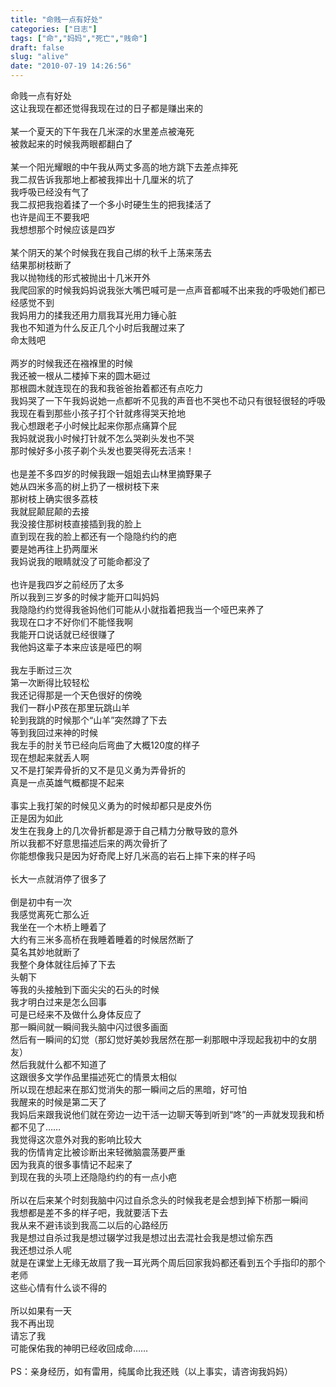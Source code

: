 ```yaml
---
title: "命贱一点有好处"
categories: ["日志"]
tags: ["命","妈妈","死亡","贱命"]
draft: false
slug: "alive"
date: "2010-07-19 14:26:56"
---
```


<p>命贱一点有好处<br>
这让我现在都还觉得我现在过的日子都是赚出来的<br>
<br>
某一个夏天的下午我在几米深的水里差点被淹死<br>
被救起来的时候我两眼都翻白了<br>
<br>
某一个阳光耀眼的中午我从两丈多高的地方跳下去差点摔死<br>
我二叔告诉我那地上都被我摔出十几厘米的坑了<br>
我呼吸已经没有气了<br>
我二叔把我抱着揉了一个多小时硬生生的把我揉活了<br>
也许是阎王不要我吧<br>
我想想那个时候应该是四岁<br>
<br>
某个阴天的某个时候我在我自己绑的秋千上荡来荡去<br>
结果那树枝断了<br>
我以抛物线的形式被抛出十几米开外<br>
我爬回家的时候我妈妈说我张大嘴巴喊可是一点声音都喊不出来我的呼吸她们都已经感觉不到<br>
我妈用力的揉我还用力扇我耳光用力锤心脏<br>
我也不知道为什么反正几个小时后我醒过来了<br>
命太贱吧<br>
<br>
两岁的时候我还在襁褓里的时候<br>
我还被一根从二楼掉下来的圆木砸过<br>
那根圆木就连现在的我和我爸爸抬着都还有点吃力<br>
我妈哭了一下午我妈说她一点都听不见我的声音也不哭也不动只有很轻很轻的呼吸<br>
我现在看到那些小孩子打个针就疼得哭天抢地<br>
我心想跟老子小时候比起来你那点痛算个屁<br>
我妈就说我小时候打针就不怎么哭剃头发也不哭<br>
那时候好多小孩子剃个头发也要哭得死去活来！<br>
<br>
也是差不多四岁的时候我跟一姐姐去山林里摘野果子<br>
她从四米多高的树上扔了一根树枝下来<br>
那树枝上确实很多荔枝<br>
我就屁颠屁颠的去接<br>
我没接住那树枝直接插到我的脸上<br>
直到现在我的脸上都还有一个隐隐约约的疤<br>
要是她再往上扔两厘米<br>
我妈说我的眼睛就没了可能命都没了<br>
<br>
也许是我四岁之前经历了太多<br>
所以我到三岁多的时候才能开口叫妈妈<br>
我隐隐约约觉得我爸妈他们可能从小就指着把我当一个哑巴来养了<br>
我现在口才不好你们不能怪我啊<br>
我能开口说话就已经很赚了<br>
我他妈这辈子本来应该是哑巴的啊<br>
<br>
我左手断过三次<br>
第一次断得比较轻松<br>
我还记得那是一个天色很好的傍晚<br>
我们一群小P孩在那里玩跳山羊<br>
轮到我跳的时候那个“山羊”突然蹲了下去<br>
等到我回过来神的时候<br>
我左手的肘关节已经向后弯曲了大概120度的样子<br>
现在想起来就丢人啊<br>
又不是打架弄骨折的又不是见义勇为弄骨折的<br>
真是一点英雄气概都提不起来<br>
<br>
事实上我打架的时候见义勇为的时候却都只是皮外伤<br>
正是因为如此<br>
发生在我身上的几次骨折都是源于自己精力分散导致的意外<br>
所以我都不好意思描述后来的两次骨折了<br>
你能想像我只是因为好奇爬上好几米高的岩石上摔下来的样子吗<br>
<br>
长大一点就消停了很多了<br>
<br>
倒是初中有一次<br>
我感觉离死亡那么近<br>
我坐在一个木桥上睡着了<br>
大约有三米多高桥在我睡着睡着的时候居然断了<br>
莫名其妙地就断了<br>
我整个身体就往后掉了下去<br>
头朝下<br>
等我的头接触到下面尖尖的石头的时候<br>
我才明白过来是怎么回事<br>
可是已经来不及做什么身体反应了<br>
那一瞬间就一瞬间我头脑中闪过很多画面<br>
然后有一瞬间的幻觉（那幻觉好美妙我居然在那一刹那眼中浮现起我初中的女朋友）<br>
然后我就什么都不知道了<br>
这跟很多文学作品里描述死亡的情景太相似<br>
所以现在想起来在那幻觉消失的那一瞬间之后的黑暗，好可怕<br>
我醒来的时候是第二天了<br>
我妈后来跟我说他们就在旁边一边干活一边聊天等到听到“咚”的一声就发现我和桥都不见了……<br>
我觉得这次意外对我的影响比较大<br>
我的伤情肯定比被诊断出来轻微脑震荡要严重<br>
因为我真的很多事情记不起来了<br>
到现在我的头项上还隐隐约约的有一点小疤<br>
<br>
所以在后来某个时刻我脑中闪过自杀念头的时候我老是会想到掉下桥那一瞬间<br>
我想都是差不多的样子吧，我就要活下去<br>
我从来不避讳谈到我高二以后的心路经历<br>
我是想过自杀过我是想过辍学过我是想过出去混社会我是想过偷东西<br>
我还想过杀人呢<br>
就是在课堂上无缘无故扇了我一耳光两个周后回家我妈都还看到五个手指印的那个老师<br>
这些心情有什么谈不得的<br>
<br>
所以如果有一天<br>
我不再出现<br>
请忘了我<br>
可能保佑我的神明已经收回成命……<br>
<br>
PS：亲身经历，如有雷用，纯属命比我还贱（以上事实，请咨询我妈妈）<br></p>
